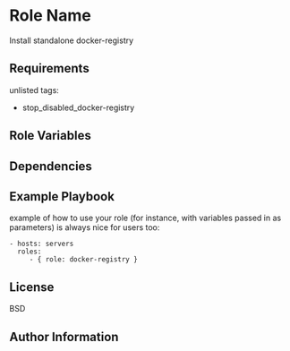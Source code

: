 Role Name
=========

Install standalone docker-registry

Requirements
------------

unlisted tags:
  
  - stop_disabled_docker-registry


Role Variables
--------------


Dependencies
------------


Example Playbook
----------------

example of how to use your role (for instance, with variables passed in as parameters) is always nice for users too:

    - hosts: servers
      roles:
         - { role: docker-registry }

License
-------

BSD

Author Information
------------------


